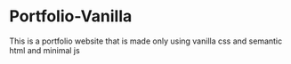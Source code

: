 # Portfolio-Vanilla
This is a portfolio website that is made only using vanilla css and semantic html and minimal js
